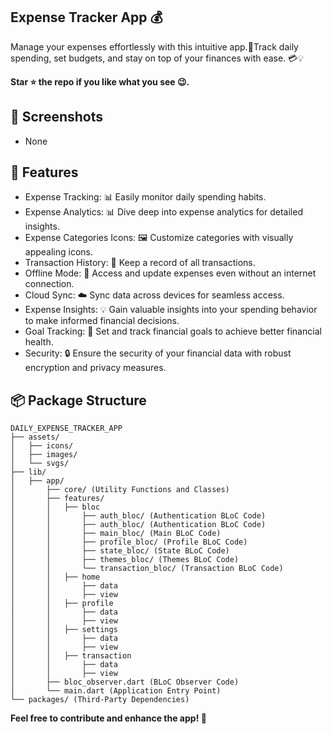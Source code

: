 ## Expense Tracker App 💰

Manage your expenses effortlessly with this intuitive app.📱Track daily spending, set budgets, and stay on top of your finances with ease. 💳💡

**Star ⭐ the repo if you like what you see 😉.**


## 📱 Screenshots
- None
## 📌 Features
- Expense Tracking: 📊 Easily monitor daily spending habits.
- Expense Analytics: 📊 Dive deep into expense analytics for detailed insights.
- Expense Categories Icons: 🖼️ Customize categories with visually appealing icons.
- Transaction History: 📜 Keep a record of all transactions.
- Offline Mode: 📴 Access and update expenses even without an internet connection.
- Cloud Sync: ☁️ Sync data across devices for seamless access.
- Expense Insights: 💡 Gain valuable insights into your spending behavior to make informed financial decisions.
- Goal Tracking: 🎯 Set and track financial goals to achieve better financial health.
- Security: 🔒 Ensure the security of your financial data with robust encryption and privacy measures.

## 📦 Package Structure 
    DAILY_EXPENSE_TRACKER_APP
    ├── assets/
    │   ├── icons/
    │   ├── images/
    │   └── svgs/
    ├── lib/
    │   ├── app/
    │       ├── core/ (Utility Functions and Classes)
    │       ├── features/
    │       │   ├── bloc
    │       │       ├── auth_bloc/ (Authentication BLoC Code)
    │       │       ├── auth_bloc/ (Authentication BLoC Code)
    │       │       ├── main_bloc/ (Main BLoC Code)
    │       │       ├── profile_bloc/ (Profile BLoC Code)
    │       │       ├── state_bloc/ (State BLoC Code)
    │       │       ├── themes_bloc/ (Themes BLoC Code)
    │       │       └── transaction_bloc/ (Transaction BLoC Code)
    │       │   ├── home
    │       │       ├── data
    │       │       ├── view
    │       │   ├── profile
    │       │       ├── data
    │       │       ├── view    
    │       │   ├── settings
    │       │       ├── data
    │       │       ├── view    
    │       │   ├── transaction
    │       │       ├── data
    │       │       ├── view    
    │       ├── bloc_observer.dart (BLoC Observer Code)
    │       └── main.dart (Application Entry Point)
    └── packages/ (Third-Party Dependencies)
    
**Feel free to contribute and enhance the app! 🚀**



